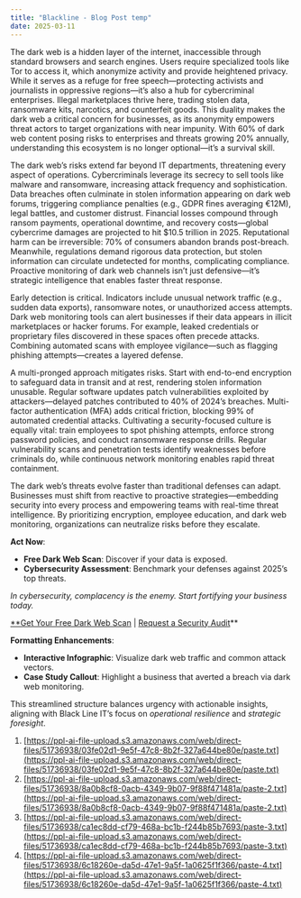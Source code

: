 ```yaml
---
title: "Blackline - Blog Post temp"
date: 2025-03-11
---
```


The dark web is a hidden layer of the internet, inaccessible through standard browsers and search engines. Users require specialized tools like Tor to access it, which anonymize activity and provide heightened privacy. While it serves as a refuge for free speech—protecting activists and journalists in oppressive regions—it’s also a hub for cybercriminal enterprises. Illegal marketplaces thrive here, trading stolen data, ransomware kits, narcotics, and counterfeit goods. This duality makes the dark web a critical concern for businesses, as its anonymity empowers threat actors to target organizations with near impunity. With 60% of dark web content posing risks to enterprises and threats growing 20% annually, understanding this ecosystem is no longer optional—it’s a survival skill.

The dark web’s risks extend far beyond IT departments, threatening every aspect of operations. Cybercriminals leverage its secrecy to sell tools like malware and ransomware, increasing attack frequency and sophistication. Data breaches often culminate in stolen information appearing on dark web forums, triggering compliance penalties (e.g., GDPR fines averaging €12M), legal battles, and customer distrust. Financial losses compound through ransom payments, operational downtime, and recovery costs—global cybercrime damages are projected to hit $10.5 trillion in 2025. Reputational harm can be irreversible: 70% of consumers abandon brands post-breach. Meanwhile, regulations demand rigorous data protection, but stolen information can circulate undetected for months, complicating compliance. Proactive monitoring of dark web channels isn’t just defensive—it’s strategic intelligence that enables faster threat response.  

Early detection is critical. Indicators include unusual network traffic (e.g., sudden data exports), ransomware notes, or unauthorized access attempts. Dark web monitoring tools can alert businesses if their data appears in illicit marketplaces or hacker forums. For example, leaked credentials or proprietary files discovered in these spaces often precede attacks. Combining automated scans with employee vigilance—such as flagging phishing attempts—creates a layered defense.  

A multi-pronged approach mitigates risks. Start with end-to-end encryption to safeguard data in transit and at rest, rendering stolen information unusable. Regular software updates patch vulnerabilities exploited by attackers—delayed patches contributed to 40% of 2024’s breaches. Multi-factor authentication (MFA) adds critical friction, blocking 99% of automated credential attacks. Cultivating a security-focused culture is equally vital: train employees to spot phishing attempts, enforce strong password policies, and conduct ransomware response drills. Regular vulnerability scans and penetration tests identify weaknesses before criminals do, while continuous network monitoring enables rapid threat containment.  

The dark web’s threats evolve faster than traditional defenses can adapt. Businesses must shift from reactive to proactive strategies—embedding security into every process and empowering teams with real-time threat intelligence. By prioritizing encryption, employee education, and dark web monitoring, organizations can neutralize risks before they escalate.

**Act Now**:

- **Free Dark Web Scan**: Discover if your data is exposed.
- **Cybersecurity Assessment**: Benchmark your defenses against 2025’s top threats.

_In cybersecurity, complacency is the enemy. Start fortifying your business today._

[\*\*Get Your Free Dark Web Scan](https://www.perplexity.ai/search/here-is-the-case-study-templat-R4gPjy1lR4aHL7RN_gWyMA#) | [Request a Security Audit](https://blacklineit.com/ai-readiness-guide/)\*\*

**Formatting Enhancements**:

- **Interactive Infographic**: Visualize dark web traffic and common attack vectors.
- **Case Study Callout**: Highlight a business that averted a breach via dark web monitoring.

This streamlined structure balances urgency with actionable insights, aligning with Black Line IT’s focus on _operational resilience_ and _strategic foresight_.

  

1. [https://ppl-ai-file-upload.s3.amazonaws.com/web/direct-files/51736938/03fe02d1-9e5f-47c8-8b2f-327a644be80e/paste.txt](https://ppl-ai-file-upload.s3.amazonaws.com/web/direct-files/51736938/03fe02d1-9e5f-47c8-8b2f-327a644be80e/paste.txt)
2. [https://ppl-ai-file-upload.s3.amazonaws.com/web/direct-files/51736938/8a0b8cf8-0acb-4349-9b07-9f88f471481a/paste-2.txt](https://ppl-ai-file-upload.s3.amazonaws.com/web/direct-files/51736938/8a0b8cf8-0acb-4349-9b07-9f88f471481a/paste-2.txt)
3. [https://ppl-ai-file-upload.s3.amazonaws.com/web/direct-files/51736938/ca1ec8dd-cf79-468a-bc1b-f244b85b7693/paste-3.txt](https://ppl-ai-file-upload.s3.amazonaws.com/web/direct-files/51736938/ca1ec8dd-cf79-468a-bc1b-f244b85b7693/paste-3.txt)
4. [https://ppl-ai-file-upload.s3.amazonaws.com/web/direct-files/51736938/6c18260e-da5d-47e1-9a5f-1a0625f1f366/paste-4.txt](https://ppl-ai-file-upload.s3.amazonaws.com/web/direct-files/51736938/6c18260e-da5d-47e1-9a5f-1a0625f1f366/paste-4.txt)
